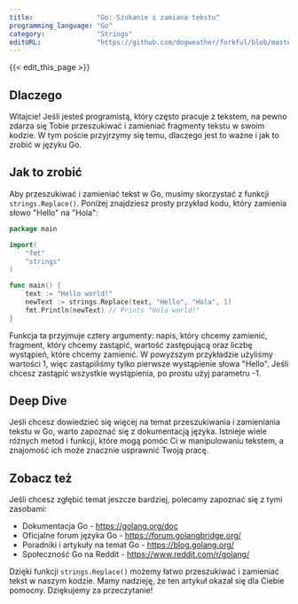 ```yaml
---
title:                "Go: Szukanie i zamiana tekstu"
programming_language: "Go"
category:             "Strings"
editURL:              "https://github.com/dogweather/forkful/blob/master/content/pl/go/searching-and-replacing-text.md"
---
```


{{< edit_this_page >}}

## Dlaczego
Witajcie! Jeśli jesteś programistą, który często pracuje z tekstem, na pewno zdarza się Tobie przeszukiwać i zamieniać fragmenty tekstu w swoim kodzie. W tym poście przyjrzymy się temu, dlaczego jest to ważne i jak to zrobić w języku Go.

## Jak to zrobić
Aby przeszukiwać i zamieniać tekst w Go, musimy skorzystać z funkcji `strings.Replace()`. Poniżej znajdziesz prosty przykład kodu, który zamienia słowo "Hello" na "Hola":

```Go
package main

import(
    "fmt"
    "strings"
)

func main() {
    text := "Hello world!"
    newText := strings.Replace(text, "Hello", "Hola", 1)
    fmt.Println(newText) // Prints "Hola world!"
}
```

Funkcja ta przyjmuje cztery argumenty: napis, który chcemy zamienić, fragment, który chcemy zastąpić, wartość zastępującą oraz liczbę wystąpień, które chcemy zamienić. W powyższym przykładzie użyliśmy wartości 1, więc zastąpiliśmy tylko pierwsze wystąpienie słowa "Hello". Jeśli chcesz zastąpić wszystkie wystąpienia, po prostu użyj parametru -1.

## Deep Dive
Jeśli chcesz dowiedzieć się więcej na temat przeszukiwania i zamieniania tekstu w Go, warto zapoznać się z dokumentacją języka. Istnieje wiele różnych metod i funkcji, które mogą pomóc Ci w manipulowaniu tekstem, a znajomość ich może znacznie usprawnić Twoją pracę.

## Zobacz też
Jeśli chcesz zgłębić temat jeszcze bardziej, polecamy zapoznać się z tymi zasobami:

- Dokumentacja Go - https://golang.org/doc
- Oficjalne forum języka Go - https://forum.golangbridge.org/
- Poradniki i artykuły na temat Go - https://blog.golang.org/
- Społeczność Go na Reddit - https://www.reddit.com/r/golang/

Dzięki funkcji `strings.Replace()` możemy łatwo przeszukiwać i zamieniać tekst w naszym kodzie. Mamy nadzieję, że ten artykuł okazał się dla Ciebie pomocny. Dziękujemy za przeczytanie!